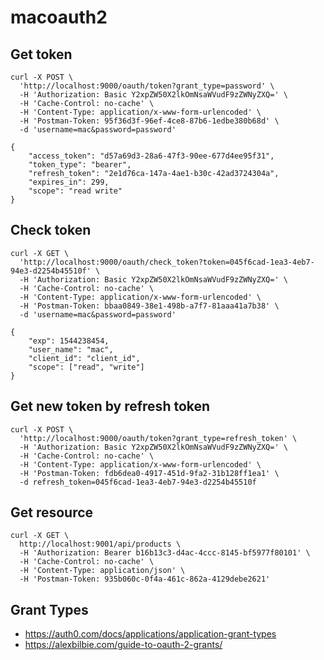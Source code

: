 # macoauth2

## Get token
```curl
curl -X POST \
  'http://localhost:9000/oauth/token?grant_type=password' \
  -H 'Authorization: Basic Y2xpZW50X2lkOmNsaWVudF9zZWNyZXQ=' \
  -H 'Cache-Control: no-cache' \
  -H 'Content-Type: application/x-www-form-urlencoded' \
  -H 'Postman-Token: 95f36d3f-96ef-4ce8-87b6-1edbe380b68d' \
  -d 'username=mac&password=password'
```

```
{
    "access_token": "d57a69d3-28a6-47f3-90ee-677d4ee95f31",
    "token_type": "bearer",
    "refresh_token": "2e1d76ca-147a-4ae1-b30c-42ad3724304a",
    "expires_in": 299,
    "scope": "read write"
}
```

## Check token
```curl
curl -X GET \
  'http://localhost:9000/oauth/check_token?token=045f6cad-1ea3-4eb7-94e3-d2254b45510f' \
  -H 'Authorization: Basic Y2xpZW50X2lkOmNsaWVudF9zZWNyZXQ=' \
  -H 'Cache-Control: no-cache' \
  -H 'Content-Type: application/x-www-form-urlencoded' \
  -H 'Postman-Token: bbaa0849-38e1-498b-a7f7-81aaa41a7b38' \
  -d 'username=mac&password=password'
```

```
{
    "exp": 1544238454,
    "user_name": "mac",
    "client_id": "client_id",
    "scope": ["read", "write"]
}
```

## Get new token by refresh token
```curl
curl -X POST \
  'http://localhost:9000/oauth/token?grant_type=refresh_token' \
  -H 'Authorization: Basic Y2xpZW50X2lkOmNsaWVudF9zZWNyZXQ=' \
  -H 'Cache-Control: no-cache' \
  -H 'Content-Type: application/x-www-form-urlencoded' \
  -H 'Postman-Token: fdb6dea0-4917-451d-9fa2-31b128ff1ea1' \
  -d refresh_token=045f6cad-1ea3-4eb7-94e3-d2254b45510f
```

## Get resource 
```curl
curl -X GET \
  http://localhost:9001/api/products \
  -H 'Authorization: Bearer b16b13c3-d4ac-4ccc-8145-bf5977f80101' \
  -H 'Cache-Control: no-cache' \
  -H 'Content-Type: application/json' \
  -H 'Postman-Token: 935b060c-0f4a-461c-862a-4129debe2621'
```

## Grant Types 
- https://auth0.com/docs/applications/application-grant-types
- https://alexbilbie.com/guide-to-oauth-2-grants/
